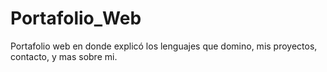 # Portafolio_Web
Portafolio web en donde explicó los lenguajes que domino, mis proyectos, contacto, y mas sobre mi.
